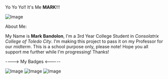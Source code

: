 Yo Yo Yo!! It's Me **MARK**!!!

![Image](https://github.com/user-attachments/assets/99f27ed3-d40f-47e0-afdf-b38d6912aafc)

About Me:

My Name is **Mark Bandolon**, I'm a 3rd Year College Student in _Consolatrix College of Toledo City_. I'm making this project to pass it on my Professor for our _midterm_. This is a school purpose only, please note! Hope you all support me further while I'm progressing! Thanks!

----> My Badges <-----

![Image](https://github.com/user-attachments/assets/a2034e09-eb02-4442-9a21-5633ee0f287d) ![Image](https://github.com/user-attachments/assets/51e19462-83d9-4ca1-813c-944c80f5a115) ![Image](https://github.com/user-attachments/assets/876dc4fd-ca59-4702-acac-455cf126b6af)







